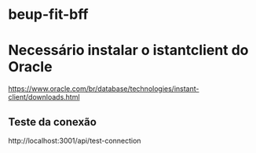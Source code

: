 # beup-fit-bff


# Necessário instalar o istantclient do Oracle
https://www.oracle.com/br/database/technologies/instant-client/downloads.html

## Teste da conexão
http://localhost:3001/api/test-connection